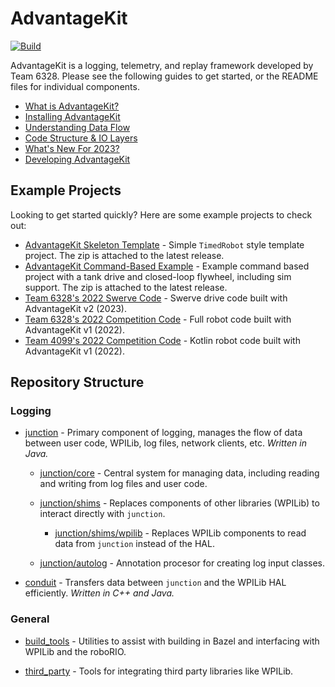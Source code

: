# AdvantageKit

[![Build](https://github.com/Mechanical-Advantage/AdvantageKit/actions/workflows/build.yml/badge.svg?branch=main&event=push)](https://github.com/Mechanical-Advantage/AdvantageKit/actions/workflows/build.yml)

AdvantageKit is a logging, telemetry, and replay framework developed by Team 6328. Please see the following guides to get started, or the README files for individual components.

- [What is AdvantageKit?](/docs/WHAT-IS-ADVANTAGEKIT.md)
- [Installing AdvantageKit](/docs/INSTALLATION.md)
- [Understanding Data Flow](/docs/DATA-FLOW.md)
- [Code Structure & IO Layers](/docs/CODE-STRUCTURE.md)
- [What's New For 2023?](/docs/NEW-FOR-2023.md)
- [Developing AdvantageKit](/docs/DEVELOPING.md)

## Example Projects

Looking to get started quickly? Here are some example projects to check out:

- [AdvantageKit Skeleton Template](https://github.com/Mechanical-Advantage/AdvantageKit/releases/latest) - Simple `TimedRobot` style template project. The zip is attached to the latest release.
- [AdvantageKit Command-Based Example](https://github.com/Mechanical-Advantage/AdvantageKit/releases/latest) - Example command based project with a tank drive and closed-loop flywheel, including sim support. The zip is attached to the latest release.
- [Team 6328's 2022 Swerve Code](https://github.com/Mechanical-Advantage/SwerveDevelopment) - Swerve drive code built with AdvantageKit v2 (2023).
- [Team 6328's 2022 Competition Code](https://github.com/Mechanical-Advantage/RobotCode2022) - Full robot code built with AdvantageKit v1 (2022).
- [Team 4099's 2022 Competition Code](https://github.com/team4099/RapidReact-2022) - Kotlin robot code built with AdvantageKit v1 (2022).

## Repository Structure

### Logging

- [junction](/junction) - Primary component of logging, manages the flow of data between user code, WPILib, log files, network clients, etc. _Written in Java._

  - [junction/core](/junction/core) - Central system for managing data, including reading and writing from log files and user code.

  - [junction/shims](/junction/shims) - Replaces components of other libraries (WPILib) to interact directly with `junction`.

    - [junction/shims/wpilib](/junction/shims/wpilib) - Replaces WPILib components to read data from `junction` instead of the HAL.

  - [junction/autolog](/junction/autolog) - Annotation procesor for creating log input classes.

- [conduit](/conduit) - Transfers data between `junction` and the WPILib HAL efficiently. _Written in C++ and Java._

### General

- [build_tools](/build_tools) - Utilities to assist with building in Bazel and interfacing with WPILib and the roboRIO.

- [third_party](/third_party) - Tools for integrating third party libraries like WPILib.
